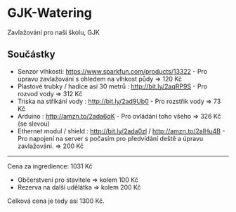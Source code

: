 # GJK-Watering
Zavlažování pro naši školu, GJK

## Součástky
* Senzor vlhkosti: https://www.sparkfun.com/products/13322 - Pro úpravu zavlažování s ohledem na vlhkost půdy => 120 Kč
* Plastové trubky / hadice asi 30 metrů : http://bit.ly/2aqRP9S - Pro rozvod vody => 312 Kč
* Triska na stříkání vody : http://bit.ly/2ad9Ub0 - Pro rozstřik vody => 73 Kč
* Arduino : http://amzn.to/2ada6qK - Pro ovládání toho všeho => 326 Kč (se slevou)
* Ethernet modul / shield : http://bit.ly/2ada0zl / http://amzn.to/2alHu4B - Pro napojení na server s počasím pro předvídání deště a úpravu zavlažování. => 200 Kč
--------------------------------
Cena za ingredience: 1031 Kč
+ Občerstvení pro stavitele => kolem 100 Kč
+ Rezerva na další udělátka => kolem 200 Kč

Celková cena je tedy asi 1300 Kč.
